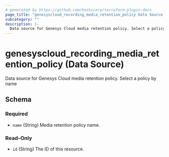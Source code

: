```yaml
---
# generated by https://github.com/hashicorp/terraform-plugin-docs
page_title: "genesyscloud_recording_media_retention_policy Data Source - terraform-provider-genesyscloud"
subcategory: ""
description: |-
  Data source for Genesys Cloud media retention policy. Select a policy by name
---
```


# genesyscloud_recording_media_retention_policy (Data Source)

Data source for Genesys Cloud media retention policy. Select a policy by name



<!-- schema generated by tfplugindocs -->
## Schema

### Required

- `name` (String) Media retention policy name.

### Read-Only

- `id` (String) The ID of this resource.


